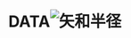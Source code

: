 # DATA![矢和半径](https://github.com/AniuWu12/DATA/assets/124648091/6388113e-563f-4651-a034-606a72d28e51)
